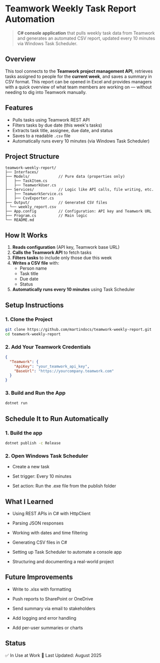 # Teamwork Weekly Task Report Automation

> **C# console application** that pulls weekly task data from Teamwork and generates an automated CSV report, updated every 10 minutes via Windows Task Scheduler.

## Overview

This tool connects to the **Teamwork project management API**, retrieves tasks assigned to people for the **current week**, and saves a summary in CSV format. This report can be opened in Excel and provides managers with a quick overview of what team members are working on — without needing to dig into Teamwork manually.

## Features

- Pulls tasks using Teamwork REST API
- Filters tasks by due date (this week's tasks)
- Extracts task title, assignee, due date, and status
- Saves to a readable `.csv` file
- Automatically runs every 10 minutes (via Windows Task Scheduler)

## Project Structure

```cbash
teamwork-weekly-report/
├── Interfaces/
├── Models/             // Pure data (properties only)
│   ├── TaskItem.cs
│   ├── TeamworkUser.cs
├── Services/           // Logic like API calls, file writing, etc.
│   ├── TeamworkService.cs
│   ├── CsvExporter.cs
├── Output/             // Generated CSV files
│ └── weekly_report.csv
├── App.config          // Configuration: API key and Teamwork URL
├── Program.cs          // Main logic
└── README.md
```

## How It Works

1. **Reads configuration** (API key, Teamwork base URL)
2. **Calls the Teamwork API** to fetch tasks
3. **Filters tasks** to include only those due this week
4. **Writes a CSV file** with:
   - Person name
   - Task title
   - Due date
   - Status
5. **Automatically runs every 10 minutes** using Task Scheduler

## Setup Instructions
### 1. Clone the Project

```bash
git clone https://github.com/martindocs/teamwork-weekly-report.git
cd teamwork-weekly-report
```

### 2. Add Your Teamwork Credentials
```json
{
  "Teamwork": {
    "ApiKey": "your_teamwork_api_key",
    "BaseUrl": "https://yourcompany.teamwork.com"
  }
}
```

### 3. Build and Run the App
```bash
dotnet run
```

## Schedule It to Run Automatically
### 1. Build the app
```bash
dotnet publish -c Release
```

### 2. Open Windows Task Scheduler
- Create a new task

- Set trigger: Every 10 minutes

- Set action: Run the .exe file from the publish folder

## What I Learned
- Using REST APIs in C# with HttpClient

- Parsing JSON responses

- Working with dates and time filtering

- Generating CSV files in C#

- Setting up Task Scheduler to automate a console app

- Structuring and documenting a real-world project

## Future Improvements
- Write to .xlsx with formatting

- Push reports to SharePoint or OneDrive

- Send summary via email to stakeholders

- Add logging and error handling

- Add per-user summaries or charts

## Status
✅ In Use at Work
📅 Last Updated: August 2025